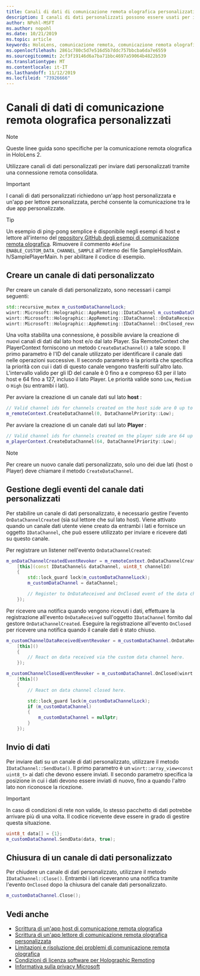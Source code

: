 ```yaml
---
title: Canali di dati di comunicazione remota olografica personalizzati
description: I canali di dati personalizzati possono essere usati per inviare dati utente tramite la connessione remota olografica già stabilita.
author: NPohl-MSFT
ms.author: nopohl
ms.date: 10/21/2019
ms.topic: article
keywords: HoloLens, comunicazione remota, comunicazione remota olografica
ms.openlocfilehash: 2861c780c5d7e516d5b7ddc757bbcba6da7e6559
ms.sourcegitcommit: 2cf3f19146d6a7ba71bbc4697a59064b4822b539
ms.translationtype: MT
ms.contentlocale: it-IT
ms.lasthandoff: 11/12/2019
ms.locfileid: "73926666"
---
```

# <a name="custom-holographic-remoting-data-channels"></a>Canali di dati di comunicazione remota olografica personalizzati

>[!NOTE]
>Queste linee guida sono specifiche per la comunicazione remota olografica in HoloLens 2.

Utilizzare canali di dati personalizzati per inviare dati personalizzati tramite una connessione remota consolidata.

>[!IMPORTANT]
>I canali di dati personalizzati richiedono un'app host personalizzata e un'app per lettore personalizzata, perché consente la comunicazione tra le due app personalizzate.

>[!TIP]
>Un esempio di ping-pong semplice è disponibile negli esempi di host e lettore all'interno del [repository GitHub degli esempi di comunicazione remota olografica](https://github.com/microsoft/MixedReality-HolographicRemoting-Samples). Rimuovere il commento ```#define ENABLE_CUSTOM_DATA_CHANNEL_SAMPLE``` all'interno dei file SampleHostMain. h/SamplePlayerMain. h per abilitare il codice di esempio.


## <a name="create-a-custom-data-channel"></a>Creare un canale di dati personalizzato


Per creare un canale di dati personalizzato, sono necessari i campi seguenti:
```cpp
std::recursive_mutex m_customDataChannelLock;
winrt::Microsoft::Holographic::AppRemoting::IDataChannel m_customDataChannel = nullptr;
winrt::Microsoft::Holographic::AppRemoting::IDataChannel::OnDataReceived_revoker m_customChannelDataReceivedEventRevoker;
winrt::Microsoft::Holographic::AppRemoting::IDataChannel::OnClosed_revoker m_customChannelClosedEventRevoker;
```

Una volta stabilita una connessione, è possibile avviare la creazione di nuovi canali di dati dal lato host e/o dal lato Player. Sia RemoteContext che PlayerContext forniscono un metodo ```CreateDataChannel()``` a tale scopo. Il primo parametro è l'ID del canale utilizzato per identificare il canale dati nelle operazioni successive. Il secondo parametro è la priorità che specifica la priorità con cui i dati di questo canale vengono trasferiti sull'altro lato. L'intervallo valido per gli ID del canale è 0 fino a e compreso 63 per il lato host e 64 fino a 127, incluso il lato Player. Le priorità valide sono ```Low```, ```Medium``` o ```High``` (su entrambi i lati).

Per avviare la creazione di un canale dati sul lato **host** :
```cpp
// Valid channel ids for channels created on the host side are 0 up to and including 63
m_remoteContext.CreateDataChannel(0, DataChannelPriority::Low);
```

Per avviare la creazione di un canale dati sul lato **Player** :
```cpp
// Valid channel ids for channels created on the player side are 64 up to and including 127
m_playerContext.CreateDataChannel(64, DataChannelPriority::Low);
```

>[!NOTE]
>Per creare un nuovo canale dati personalizzato, solo uno dei due lati (host o Player) deve chiamare il metodo ```CreateDataChannel```.

## <a name="handling-custom-data-channel-events"></a>Gestione degli eventi del canale dati personalizzati

Per stabilire un canale di dati personalizzato, è necessario gestire l'evento ```OnDataChannelCreated``` (sia sul lettore che sul lato host). Viene attivato quando un canale dati utente viene creato da entrambi i lati e fornisce un oggetto ```IDataChannel```, che può essere utilizzato per inviare e ricevere dati su questo canale.

Per registrare un listener nell'evento ```OnDataChannelCreated```:
```cpp
m_onDataChannelCreatedEventRevoker = m_remoteContext.OnDataChannelCreated(winrt::auto_revoke,
    [this](const IDataChannel& dataChannel, uint8_t channelId)
    {
        std::lock_guard lock(m_customDataChannelLock);
        m_customDataChannel = dataChannel;

        // Register to OnDataReceived and OnClosed event of the data channel here, see below...
    });
```

Per ricevere una notifica quando vengono ricevuti i dati, effettuare la registrazione all'evento ```OnDataReceived``` sull'oggetto ```IDataChannel``` fornito dal gestore ```OnDataChannelCreated```. Eseguire la registrazione all'evento ```OnClosed``` per ricevere una notifica quando il canale dati è stato chiuso.

```cpp
m_customChannelDataReceivedEventRevoker = m_customDataChannel.OnDataReceived(winrt::auto_revoke, 
    [this]()
    {
        // React on data received via the custom data channel here.
    });

m_customChannelClosedEventRevoker = m_customDataChannel.OnClosed(winrt::auto_revoke,
    [this]()
    {
        // React on data channel closed here.

        std::lock_guard lock(m_customDataChannelLock);
        if (m_customDataChannel)
        {
            m_customDataChannel = nullptr;
        }
    });
```

## <a name="sending-data"></a>Invio di dati

Per inviare dati su un canale di dati personalizzato, utilizzare il metodo ```IDataChannel::SendData()```. Il primo parametro è un ```winrt::array_view<const uint8_t>``` ai dati che devono essere inviati. Il secondo parametro specifica la posizione in cui i dati devono essere inviati di nuovo, fino a quando l'altro lato non riconosce la ricezione. 

>[!IMPORTANT]
>In caso di condizioni di rete non valide, lo stesso pacchetto di dati potrebbe arrivare più di una volta. Il codice ricevente deve essere in grado di gestire questa situazione.

```cpp
uint8_t data[] = {1};
m_customDataChannel.SendData(data, true);
```

## <a name="closing-a-custom-data-channel"></a>Chiusura di un canale di dati personalizzato

Per chiudere un canale di dati personalizzato, utilizzare il metodo ```IDataChannel::Close()```. Entrambi i lati riceveranno una notifica tramite l'evento ```OnClosed``` dopo la chiusura del canale dati personalizzato.

```cpp
m_customDataChannel.Close();
```

## <a name="see-also"></a>Vedi anche
* [Scrittura di un'app host di comunicazione remota olografica](holographic-remoting-create-host.md)
* [Scrittura di un'app lettore di comunicazione remota olografica personalizzata](holographic-remoting-create-player.md)
* [Limitazioni e risoluzione dei problemi di comunicazione remota olografica](holographic-remoting-troubleshooting.md)
* [Condizioni di licenza software per Holographic Remoting](https://docs.microsoft.com//legal/mixed-reality/microsoft-holographic-remoting-software-license-terms)
* [Informativa sulla privacy Microsoft](https://go.microsoft.com/fwlink/?LinkId=521839)
